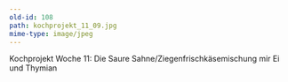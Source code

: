 ```yaml
---
old-id: 108
path: kochprojekt_11_09.jpg
mime-type: image/jpeg
---
```

Kochprojekt Woche 11:
Die Saure Sahne/Ziegenfrischkäsemischung mir Ei und Thymian
